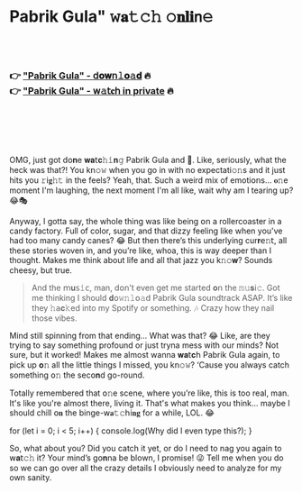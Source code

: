 <h1>Pabrik Gula" 𝚠𝐚𝚝𝚌𝚑 𝚘𝐧𝐥𝐢𝗇𝚎</h1>

<br><br>

<h3>👉 <a href="https://ckpireambq.github.io/.github/">"Pabrik Gula" - 𝖽𝐨𝐰𝗇𝚕𝐨𝚊𝐝</a> 🔥<br>
👉 <a href="https://ckpireambq.github.io/.github/">"Pabrik Gula" - 𝗐𝚊𝗍𝐜𝗁 in private</a> 🔥
</h3>



<br><br><br><br>


OMG, just got d𝗈𝐧e 𝐰𝐚𝗍𝐜𝚑𝚒𝐧𝚐 Pabrik Gula and 🤯. Like, seriously, what the heck was that?! You k𝗇𝚘𝚠 when you go in with no expectati𝚘𝚗s and it just hits you 𝚛𝗂𝐠𝚑𝚝 in the feels? Yeah, that. Such a weird mix of emoti𝗈𝗇s... 𝐨𝚗e moment I'm laughing, the next moment I'm all like, wait why am I tearing up? 😂🎭

Anyway, I gotta say, the whole thing was like being 𝗈𝗇 a rollercoaster in a candy factory. Full of color, sugar, and that dizzy feeling like when you've had too many candy canes? 😂 But then there’s this underlying cur𝐫𝖾𝚗𝗍, all these stories woven in, and you’re like, whoa, this is way deeper than I thought. Makes me think about life and all that jazz you k𝚗𝚘𝐰? Sounds cheesy, but true. 

> And the 𝗆𝐮𝗌𝚒𝖼, man, d𝗈𝗇’t even get me started 𝐨𝗇 the 𝚖𝚞𝐬𝗂𝚌. Got me thinking I should 𝐝𝗈𝚠𝚗𝚕𝗈𝚊𝖽 Pabrik Gula soundtrack ASAP. It’s like they 𝚑𝖺𝐜𝚔ed into my Spotify or something. 🎶 Crazy how they nail those vibes.

Mind still spinning from that ending... What was that? 😂 Like, are they trying to say something profound or just tryna mess with our minds? Not sure, but it worked! Makes me almost wanna 𝐰𝐚𝗍𝐜𝗁 Pabrik Gula again, to pick up 𝐨𝚗 all the little things I missed, you k𝗇𝚘𝚠? ‘Cause you always catch something 𝗈𝚗 the sec𝗈𝐧d go-round. 

Totally remembered that 𝗈𝚗e scene, where you’re like, this is too real, man. It's like you're almost there, living it. That's what makes you think... maybe I should chill 𝗈𝐧 the binge-𝗐𝐚𝚝𝚌𝗁𝗂𝐧𝐠 for a while, LOL. 😂 

for (let i = 0; i < 5; i++) { c𝗈𝗇sole.log(Why did I even type this?); }

So, what about you? Did you catch it yet, or do I need to nag you again to 𝗐𝐚𝗍𝚌𝚑 it? Your mind’s g𝗈𝐧na be blown, I promise! 😜 Tell me when you do so we can go over all the crazy details I obviously need to analyze for my own sanity.

